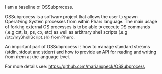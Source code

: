 I am a baseline of OSSubprocess. 

OSSubprocess is a software project that allows the user to spawn Operatying System processes from within Pharo language. The main usage of forking external OS processes is to be able to execute OS commands (.e.g cat, ls, ps, cp, etc) as well as arbitrary shell scripts (.e.g /etc/myShellScript.sh) from Pharo.

An important part of OSSubprocess is how to manage standard streams (stdin, stdout and stderr) and how to provide an API for reading and writing from them at the language level.

For more details see: https://github.com/marianopeck/OSSubprocess